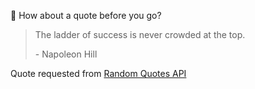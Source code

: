 📣 How about a quote before you go?

> The ladder of success is never crowded at the top.
>
> <p>- Napoleon Hill</p>

Quote requested from [Random Quotes API](https://github.com/lukePeavey/quotable)
